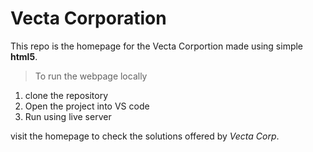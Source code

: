 # Vecta Corporation 

This repo is the homepage for the Vecta Corportion made using simple **html5**.

>To run the webpage locally

1.   clone the repository
2.   Open the project into VS code
3.   Run using live server


visit the homepage to check the solutions offered by _Vecta Corp_. 
